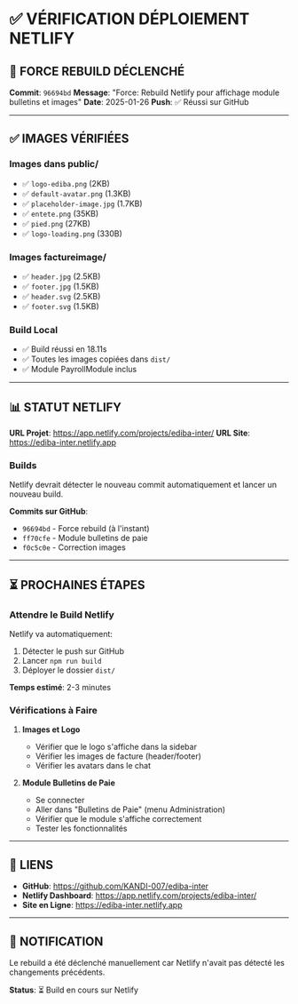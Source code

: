# ✅ VÉRIFICATION DÉPLOIEMENT NETLIFY

## 🔄 FORCE REBUILD DÉCLENCHÉ

**Commit**: `96694bd`
**Message**: "Force: Rebuild Netlify pour affichage module bulletins et images"
**Date**: 2025-01-26
**Push**: ✅ Réussi sur GitHub

---

## ✅ IMAGES VÉRIFIÉES

### **Images dans public/**
- ✅ `logo-ediba.png` (2KB)
- ✅ `default-avatar.png` (1.3KB)
- ✅ `placeholder-image.jpg` (1.7KB)
- ✅ `entete.png` (35KB)
- ✅ `pied.png` (27KB)
- ✅ `logo-loading.png` (330B)

### **Images factureimage/**
- ✅ `header.jpg` (2.5KB)
- ✅ `footer.jpg` (1.5KB)
- ✅ `header.svg` (2.5KB)
- ✅ `footer.svg` (1.5KB)

### **Build Local**
- ✅ Build réussi en 18.11s
- ✅ Toutes les images copiées dans `dist/`
- ✅ Module PayrollModule inclus

---

## 📊 STATUT NETLIFY

**URL Projet**: https://app.netlify.com/projects/ediba-inter/
**URL Site**: https://ediba-inter.netlify.app

### **Builds**
Netlify devrait détecter le nouveau commit automatiquement et lancer un nouveau build.

**Commits sur GitHub**:
- `96694bd` - Force rebuild (à l'instant)
- `ff70cfe` - Module bulletins de paie
- `f0c5c0e` - Correction images

---

## ⏳ PROCHAINES ÉTAPES

### **Attendre le Build Netlify**
Netlify va automatiquement:
1. Détecter le push sur GitHub
2. Lancer `npm run build`
3. Déployer le dossier `dist/`

**Temps estimé**: 2-3 minutes

### **Vérifications à Faire**

1. **Images et Logo**
   - Vérifier que le logo s'affiche dans la sidebar
   - Vérifier les images de facture (header/footer)
   - Vérifier les avatars dans le chat

2. **Module Bulletins de Paie**
   - Se connecter
   - Aller dans "Bulletins de Paie" (menu Administration)
   - Vérifier que le module s'affiche correctement
   - Tester les fonctionnalités

---

## 🔗 LIENS

- **GitHub**: https://github.com/KANDI-007/ediba-inter
- **Netlify Dashboard**: https://app.netlify.com/projects/ediba-inter/
- **Site en Ligne**: https://ediba-inter.netlify.app

---

## 📝 NOTIFICATION

Le rebuild a été déclenché manuellement car Netlify n'avait pas détecté les changements précédents.

**Status**: ⏳ Build en cours sur Netlify

